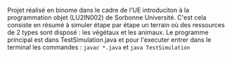 Projet réalisé en binome dans le cadre de l'UE introduciton à la programmation objet (LU2IN002) de Sorbonne Université. C'est cela consiste en résumé à simuler étape par étape un terrain où des ressources de 2 types sont disposé : les végétaux et les animaux. Le programme principal est dans TestSimulation.java et pour l'executer entrer dans le terminal les commandes : `javac *.java` et `java TestSimulation`
